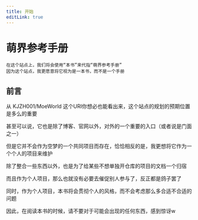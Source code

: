 ```yaml
---
title: 开始
editLink: true
---
```

# 萌界参考手册
```
在这个站点上，我们将会使用“本书”来代指“萌界参考手册”
因为这个站点，我更愿意将它视为是一本书，而不是一个手册
```
## 前言
从 KJZH001/MoeWorld 这个URI你想必也能看出来，这个站点的规划的预期位置是多么的重要

甚至可以说，它也是除了博客、官网以外，对外的一个重要的入口（或者说是门面之一）

但是它并不会作为空梦的一个共同项目而存在，恰恰相反的是，我更想将它作为一个个人的项目来维护

除了整合一些东西以外，也是为了给某些不想单独开仓库的项目的文档一个归宿

而且作为个人项目，那么也就没有必要去催促别人参与了，反正都是鸽子罢了

同时，作为个人项目，本书将会贯彻个人的风格，而不会考虑那么多合适不合适的问题

因此，在阅读本书的时候，请不要对于可能会出现的任何东西，感到惊讶w